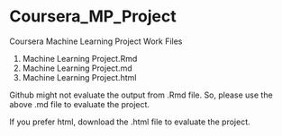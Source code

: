 # Coursera_MP_Project
Coursera Machine Learning Project Work Files
1. Machine Learning Project.Rmd
2. Machine Learning Project.md
3. Machine Learning Project.html

Github might not evaluate the output from .Rmd file. So, please use the above .md file to evaluate the project.

If you prefer html, download the .html file to evaluate the project.
